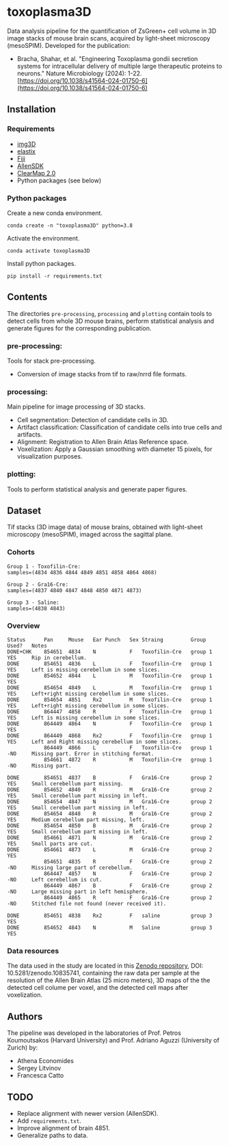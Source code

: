 # toxoplasma3D

Data analysis pipeline for the quantification of ZsGreen+ cell volume in 3D image stacks of mouse brain scans, acquired by light-sheet microscopy (mesoSPIM). Developed for the publication:  
* Bracha, Shahar, et al. "Engineering Toxoplasma gondii secretion systems for intracellular delivery of multiple large therapeutic proteins to neurons." Nature Microbiology (2024): 1-22.  
[https://doi.org/10.1038/s41564-024-01750-6](https://doi.org/10.1038/s41564-024-01750-6)

## Installation


### Requirements

* [img3D](https://github.com/aecon/img3D)
* [elastix](https://elastix.lumc.nl)
* [Fiji](https://fiji.sc)
* [AllenSDK](https://allensdk.readthedocs.io/en/latest)
* [ClearMap 2.0](https://christophkirst.github.io/ClearMap2Documentation/html/home.html)
* Python packages (see below)


### Python packages

Create a new conda environment.
```
conda create -n "toxoplasma3D" python=3.8
```

Activate the environment.
```
conda activate toxoplasma3D
```

Install python packages.
```
pip install -r requirements.txt
```



## Contents

The directories `pre-processing`, `processing` and `plotting` contain tools to detect cells from whole 3D mouse brains, perform statistical analysis and generate figures for the corresponding publication.

### pre-processing:
Tools for stack pre-processing.
* Conversion of image stacks from tif to raw/nrrd file formats.

### processing:
Main pipeline for image processing of 3D stacks.
* Cell segmentation: Detection of candidate cells in 3D.
* Artifact classification: Classification of candidate cells into true cells and artifacts.
* Alignment: Registration to Allen Brain Atlas Reference space.
* Voxelization: Apply a Gaussian smoothing with diameter 15 pixels, for visualization purposes.

### plotting:
Tools to perform statistical analysis and generate paper figures.



## Dataset

Tif stacks (3D image data) of mouse brains, obtained with light-sheet microscopy (mesoSPIM), imaged across the sagittal plane.

### Cohorts
```
Group 1 - Toxofilin-Cre:
samples=(4834 4836 4844 4849 4851 4858 4864 4868)

Group 2 - Gra16-Cre:
samples=(4837 4840 4847 4848 4850 4871 4873)

Group 3 - Saline:
samples=(4838 4843)
```

### Overview
```
Status      Pan     Mouse	Ear Punch	Sex	Straing         Group       Used?   Notes
DONE+CHK    854651	4834	N	        F	Toxofilin-Cre   group 1     YES     Rip in cerebellum.
DONE        854651	4836	L	        F	Toxofilin-Cre   group 1     YES     Left is missing cerebellum in some slices.
DONE        854652	4844	L	        M	Toxofilin-Cre   group 1     YES
DONE        854654	4849	L	        M	Toxofilin-Cre   group 1     YES     Left+right missing cerebellum in some slices.
DONE        854654	4851	Rx2	        M	Toxofilin-Cre   group 1     YES     Left+right missing cerebellum in some slices.
DONE        864447	4858	R	        F	Toxofilin-Cre   group 1     YES     Left is missing cerebellum in some slices.
DONE        864449	4864	N	        F	Toxofilin-Cre   group 1     YES
DONE        864449	4868	Rx2	        F	Toxofilin-Cre   group 1     YES     Left and Right missing cerebellum in some slices.
            864449	4866	L	        F	Toxofilin-Cre   group 1     -NO     Missing part. Error in stitching format.
            854661	4872	R	        M	Toxofilin-Cre   group 1     -NO     Missing part.

DONE        854651	4837	B	        F	Gra16-Cre       group 2     YES     Small cerebellum part missing.
DONE        854652	4840	R	        M	Gra16-Cre       group 2     YES     Small cerebellum part missing in left.
DONE        854654	4847	N	        M	Gra16-Cre       group 2     YES     Small cerebellum part missing in left.
DONE        854654	4848	R	        M	Gra16-Cre       group 2     YES     Medium cerebellum part missing, left.
DONE        854654	4850	B	        M	Gra16-Cre       group 2     YES     Small cerebellum part missing in left.
DONE        854661	4871	N	        M	Gra16-Cre       group 2     YES     Small parts are cut.
DONE        854661	4873	L	        M	Gra16-Cre       group 2     YES
            854651	4835	R	        F	Gra16-Cre       group 2     -NO     Missing large part of cerebellum.
            864447	4857	N	        F	Gra16-Cre       group 2     -NO     Left cerebellum is cut.
            864449	4867	B	        F	Gra16-Cre       group 2     -NO     Large missing part in left hemisphere.
            864449	4865	R	        F	Gra16-Cre       group 2     -NO     Stitched file not found (never received it).

DONE        854651	4838	Rx2	        F	saline          group 3     YES
DONE        854652	4843	N	        M	Saline          group 3     YES
```


### Data resources

The data used in the study are located in this [Zenodo repository](https://zenodo.org/records/10835742), DOI: 10.5281/zenodo.10835741, containing the raw data per sample at the resolution of the Allen Brain Atlas (25 micro meters), 3D maps of the the detected cell colume per voxel, and the detected cell maps after voxelization.



## Authors
The pipeline was developed in the laboratories of Prof. Petros Koumoutsakos (Harvard University) and Prof. Adriano Aguzzi (University of Zurich) by:

* Athena Economides
* Sergey Litvinov
* Francesca Catto


## TODO
* Replace alignment with newer version (AllenSDK).
* Add `requirements.txt`.
* Improve alignment of brain 4851.
* Generalize paths to data.

